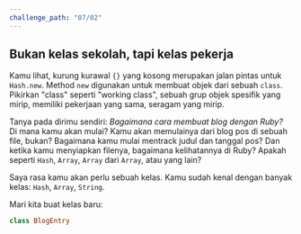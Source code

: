 ```yaml
---
challenge_path: "07/02"
---
```


## Bukan kelas sekolah, tapi kelas pekerja

Kamu lihat, kurung kurawal `{}` yang kosong merupakan jalan pintas untuk `Hash.new`. Method `new` digunakan untuk membuat objek dari sebuah `class`. Pikirkan "class" seperti "working class", sebuah grup objek spesifik yang mirip, memiliki pekerjaan yang sama, seragam yang mirip.

Tanya pada dirimu sendiri: *Bagaimana cara membuat blog dengan Ruby?* Di mana kamu akan mulai? Kamu akan memulainya dari blog pos di sebuah file, bukan? Bagaimana kamu mulai mentrack judul dan tanggal pos? Dan ketika kamu menyiapkan filenya, bagaimana kelihatannya di Ruby? Apakah seperti `Hash`, `Array`, `Array` dari `Array`, atau yang lain?

Saya rasa kamu akan perlu sebuah kelas. Kamu sudah kenal dengan banyak kelas: `Hash`, `Array`, `String`.

Mari kita buat kelas baru:

```ruby
class BlogEntry
```